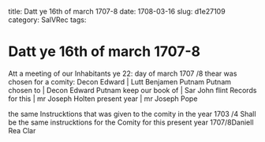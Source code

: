 title: Datt ye 16th of march 1707-8
date: 1708-03-16
slug: d1e27109
category: SalVRec
tags: 


<div markdown class="doc" id="d1e27109">


# Datt ye 16th of march 1707-8

Att a meeting of our Inhabitants ye 22: day of march 1707 /8 thear was chosen for a comity: Decon Edward | Lutt Benjamen Putnam Putnam chosen to | Decon Edward Putnam keep our book of | Sar John flint Records for this | mr Joseph Holten present year | mr Joseph Pope

the same Instrucktions that was given to the comity in the year 1703 /4 Shall be the same instrucktions for the Comity for this present year 1707/8Daniell Rea Clar
</div>